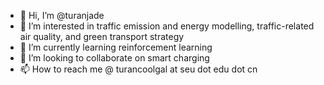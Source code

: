 - 👋 Hi, I’m @turanjade
- 👀 I’m interested in traffic emission and energy modelling, traffic-related air quality, and green transport strategy
- 🌱 I’m currently learning reinforcement learning
- 💞️ I’m looking to collaborate on smart charging
- 📫 How to reach me @ turancoolgal at seu dot edu dot cn

<!---
turanjade/turanjade is a ✨ special ✨ repository because its `README.md` (this file) appears on your GitHub profile.
You can click the Preview link to take a look at your changes.
--->
